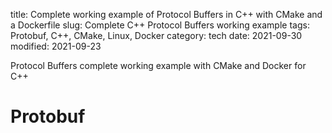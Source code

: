 title: Complete working example of Protocol Buffers in C++ with CMake and a Dockerfile
slug: Complete C++ Protocol Buffers working example
tags: Protobuf, C++, CMake, Linux, Docker
category: tech
date: 2021-09-30
modified: 2021-09-23

Protocol Buffers complete working example with CMake and Docker for C++

# Protobuf

<script src="https://gist.github.com/jac18281828/b2f0f65ddf091579694d7e662bb948c7.js"></script>

